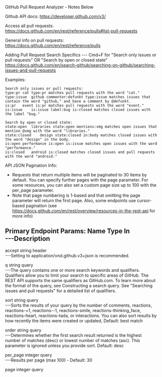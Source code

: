 GitHub Pull Request Analyzer - Notes Below


Github API docs: https://developer.github.com/v3/  

Access all pull requests:
https://docs.github.com/en/rest/reference/pulls#list-pull-requests

General info on pull requests:
https://docs.github.com/en/rest/reference/pulls

Adding Pull Request Search Specifics --- Cmd+F for "Search only issues or pull requests" OR "Search by open or closed state"
https://docs.github.com/en/search-github/searching-on-github/searching-issues-and-pull-requests

Examples:
    
    Search only issues or pull requests:
    type:pr cat type:pr matches pull requests with the word "cat."
    type:issue  github commenter:defunkt type:issue matches issues that contain the word "github," and have a comment by @defunkt.
    is:pr   event is:pr matches pull requests with the word "event."
    is:issue    is:issue label:bug is:closed matches closed issues with the label "bug."

    Search by open or closed state:
    state:open  libraries state:open mentions:vmg matches open issues that mention @vmg with the word "libraries."
    state:closed    design state:closed in:body matches closed issues with the word "design" in the body.
    is:open performance is:open is:issue matches open issues with the word "performance."
    is:closed   android is:closed matches closed issues and pull requests with the word "android."


API JSON Pagination Info:
- Requests that return multiple items will be paginated to 30 items by default. You can specify further pages with the page parameter. For some resources, you can also set a custom page size up to 100 with the per_page parameter.
- Note that page numbering is 1-based and that omitting the page parameter will return the first page. Also, some endpoints use cursor-based pagination (see https://docs.github.com/en/rest/overview/resources-in-the-rest-api for more info)


Primary Endpoint Params:
Name    Type    In  
---Description
--------------------------------------
accept  string  header  
---Setting to application/vnd.github.v3+json is recommended.

q   string  query   
---The query contains one or more search keywords and qualifiers. Qualifiers allow you to limit your search to specific areas of GitHub. The REST API supports the same qualifiers as GitHub.com. To learn more about the format of the query, see Constructing a search query. See "Searching issues and pull requests" for a detailed list of qualifiers.

sort    string  query   
---Sorts the results of your query by the number of comments, reactions, reactions-+1, reactions--1, reactions-smile, reactions-thinking_face, reactions-heart, reactions-tada, or interactions. You can also sort results by how recently the items were created or updated, Default: best match

order   string  query   
---Determines whether the first search result returned is the highest number of matches (desc) or lowest number of matches (asc). This parameter is ignored unless you provide sort.
Default: desc

per_page    integer     query   
---Results per page (max 100) - Default: 30

page    integer     query   
